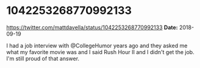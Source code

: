 # 1042253268770992133
https://twitter.com/mattdavella/status/1042253268770992133
**Date:** 2018-09-19

I had a job interview with @CollegeHumor years ago and they asked me what my favorite movie was and I said Rush Hour II and I didn't get the job. I'm still proud of that answer.
